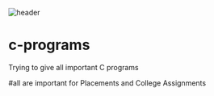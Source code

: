 ![header](https://capsule-render.vercel.app/api?type=wave&color=gradient&height=300&section=footer&text=C%20Programs%20By%20Jatin%20Kumawat&fontSize=90)
# c-programs
Trying to give all important C programs

#all are important for Placements and College Assignments
